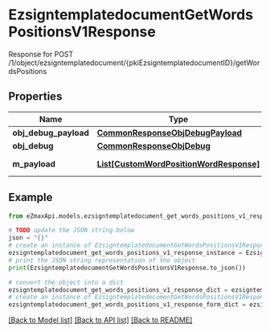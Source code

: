 # EzsigntemplatedocumentGetWordsPositionsV1Response

Response for POST /1/object/ezsigntemplatedocument/{pkiEzsigntemplatedocumentID}/getWordsPositions

## Properties

Name | Type | Description | Notes
------------ | ------------- | ------------- | -------------
**obj_debug_payload** | [**CommonResponseObjDebugPayload**](CommonResponseObjDebugPayload.md) |  | 
**obj_debug** | [**CommonResponseObjDebug**](CommonResponseObjDebug.md) |  | [optional] 
**m_payload** | [**List[CustomWordPositionWordResponse]**](CustomWordPositionWordResponse.md) | Payload for POST /1/object/ezsigntemplatedocument/{pkiEzsigntemplatedocumentID}/getWordsPositions | 

## Example

```python
from eZmaxApi.models.ezsigntemplatedocument_get_words_positions_v1_response import EzsigntemplatedocumentGetWordsPositionsV1Response

# TODO update the JSON string below
json = "{}"
# create an instance of EzsigntemplatedocumentGetWordsPositionsV1Response from a JSON string
ezsigntemplatedocument_get_words_positions_v1_response_instance = EzsigntemplatedocumentGetWordsPositionsV1Response.from_json(json)
# print the JSON string representation of the object
print(EzsigntemplatedocumentGetWordsPositionsV1Response.to_json())

# convert the object into a dict
ezsigntemplatedocument_get_words_positions_v1_response_dict = ezsigntemplatedocument_get_words_positions_v1_response_instance.to_dict()
# create an instance of EzsigntemplatedocumentGetWordsPositionsV1Response from a dict
ezsigntemplatedocument_get_words_positions_v1_response_form_dict = ezsigntemplatedocument_get_words_positions_v1_response.from_dict(ezsigntemplatedocument_get_words_positions_v1_response_dict)
```
[[Back to Model list]](../README.md#documentation-for-models) [[Back to API list]](../README.md#documentation-for-api-endpoints) [[Back to README]](../README.md)


